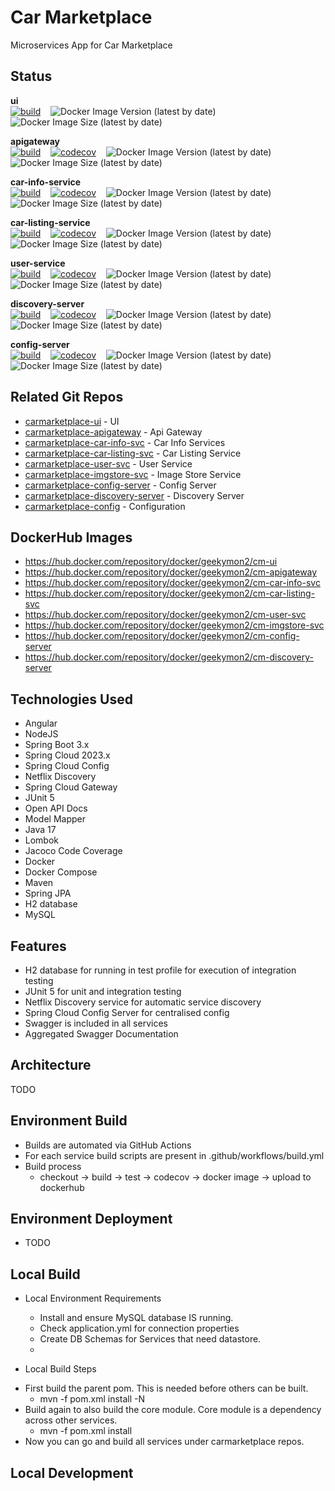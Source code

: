 # Car Marketplace

Microservices App for Car Marketplace

## Status

**ui** <br/>
[![build](https://github.com/geekymon2/carmarketplace-ui/actions/workflows/build.yml/badge.svg)](https://github.com/geekymon2/carmarketplace-ui/actions/workflows/build.yml) &nbsp;&nbsp; ![Docker Image Version (latest by date)](https://img.shields.io/docker/v/geekymon2/cm-ui) &nbsp;&nbsp; ![Docker Image Size (latest by date)](https://img.shields.io/docker/image-size/geekymon2/cm-ui)

**apigateway** <br/>
[![build](https://github.com/geekymon2/carmarketplace-apigateway/actions/workflows/build.yml/badge.svg)](https://github.com/geekymon2/carmarketplace-apigateway/actions/workflows/build.yml) &nbsp;&nbsp; [![codecov](https://codecov.io/gh/geekymon2/carmarketplace-apigateway/branch/main/graph/badge.svg?token=XTL0XCZ4JI)](https://codecov.io/gh/geekymon2/carmarketplace-apigateway) &nbsp;&nbsp; ![Docker Image Version (latest by date)](https://img.shields.io/docker/v/geekymon2/cm-apigateway) &nbsp;&nbsp; ![Docker Image Size (latest by date)](https://img.shields.io/docker/image-size/geekymon2/cm-apigateway)

**car-info-service** <br/>
[![build](https://github.com/geekymon2/carmarketplace-car-info-svc/actions/workflows/build.yml/badge.svg)](https://github.com/geekymon2/carmarketplace-car-info-svc/actions/workflows/build.yml) &nbsp;&nbsp; [![codecov](https://codecov.io/gh/geekymon2/carmarketplace-car-info-svc/branch/main/graph/badge.svg?token=LH7ATDIHTB)](https://codecov.io/gh/geekymon2/carmarketplace-car-info-svc) &nbsp;&nbsp; ![Docker Image Version (latest by date)](https://img.shields.io/docker/v/geekymon2/cm-car-info-svc) &nbsp;&nbsp; ![Docker Image Size (latest by date)](https://img.shields.io/docker/image-size/geekymon2/cm-car-info-svc)

**car-listing-service** <br/>
[![build](https://github.com/geekymon2/carmarketplace-car-listing-svc/actions/workflows/build.yml/badge.svg)](https://github.com/geekymon2/carmarketplace-car-listing-svc/actions/workflows/build.yml) &nbsp;&nbsp; [![codecov](https://codecov.io/gh/geekymon2/carmarketplace-car-listing-svc/branch/main/graph/badge.svg?token=LH7ATDIHTB)](https://codecov.io/gh/geekymon2/carmarketplace-car-listing-svc) &nbsp;&nbsp; ![Docker Image Version (latest by date)](https://img.shields.io/docker/v/geekymon2/cm-car-listing-svc) &nbsp;&nbsp; ![Docker Image Size (latest by date)](https://img.shields.io/docker/image-size/geekymon2/cm-car-listing-svc)

**user-service** <br/>
[![build](https://github.com/geekymon2/carmarketplace-user-svc/actions/workflows/build.yml/badge.svg)](https://github.com/geekymon2/carmarketplace-user-svc/actions/workflows/build.yml) &nbsp;&nbsp; [![codecov](https://codecov.io/gh/geekymon2/carmarketplace-user-svc/branch/main/graph/badge.svg?token=LH7ATDIHTB)](https://codecov.io/gh/geekymon2/carmarketplace-user-svc) &nbsp;&nbsp; ![Docker Image Version (latest by date)](https://img.shields.io/docker/v/geekymon2/cm-user-svc) &nbsp;&nbsp; ![Docker Image Size (latest by date)](https://img.shields.io/docker/image-size/geekymon2/cm-user-svc)

**discovery-server** <br/>
[![build](https://github.com/geekymon2/carmarketplace-discovery-server/actions/workflows/build.yml/badge.svg)](https://github.com/geekymon2/carmarketplace-discovery-server/actions/workflows/build.yml) &nbsp;&nbsp; [![codecov](https://codecov.io/gh/geekymon2/carmarketplace-discovery-server/branch/main/graph/badge.svg?token=LH7ATDIHTB)](https://codecov.io/gh/geekymon2/carmarketplace-discovery-server) &nbsp;&nbsp; ![Docker Image Version (latest by date)](https://img.shields.io/docker/v/geekymon2/cm-discovery-server) &nbsp;&nbsp; ![Docker Image Size (latest by date)](https://img.shields.io/docker/image-size/geekymon2/cm-discovery-server)

**config-server** <br/>
[![build](https://github.com/geekymon2/carmarketplace-config-server/actions/workflows/build.yml/badge.svg)](https://github.com/geekymon2/carmarketplace-config-server/actions/workflows/build.yml) &nbsp;&nbsp; [![codecov](https://codecov.io/gh/geekymon2/carmarketplace-config-server/branch/main/graph/badge.svg?token=LH7ATDIHTB)](https://codecov.io/gh/geekymon2/carmarketplace-config-server) &nbsp;&nbsp; ![Docker Image Version (latest by date)](https://img.shields.io/docker/v/geekymon2/cm-config-server) &nbsp;&nbsp; ![Docker Image Size (latest by date)](https://img.shields.io/docker/image-size/geekymon2/cm-config-server)


## Related Git Repos

* [carmarketplace-ui](https://github.com/geekymon2/carmarketplace-ui) - UI
* [carmarketplace-apigateway](https://github.com/geekymon2/carmarketplace-apigateway) - Api Gateway
* [carmarketplace-car-info-svc](https://github.com/geekymon2/carmarketplace-car-info-svc) - Car Info Services
* [carmarketplace-car-listing-svc](https://github.com/geekymon2/carmarketplace-car-listing-svc) - Car Listing Service
* [carmarketplace-user-svc](https://github.com/geekymon2/carmarketplace-user-svc) - User Service
* [carmarketplace-imgstore-svc](https://github.com/geekymon2/carmarketplace-imagestore-svc) - Image Store Service
* [carmarketplace-config-server](https://github.com/geekymon2/carmarketplace-config-server) - Config Server
* [carmarketplace-discovery-server](https://github.com/geekymon2/carmarketplace-discovery-server) - Discovery Server
* [carmarketplace-config](https://github.com/geekymon2/carmarketplace-config) - Configuration

## DockerHub Images
* https://hub.docker.com/repository/docker/geekymon2/cm-ui
* https://hub.docker.com/repository/docker/geekymon2/cm-apigateway
* https://hub.docker.com/repository/docker/geekymon2/cm-car-info-svc
* https://hub.docker.com/repository/docker/geekymon2/cm-car-listing-svc
* https://hub.docker.com/repository/docker/geekymon2/cm-user-svc
* https://hub.docker.com/repository/docker/geekymon2/cm-imgstore-svc
* https://hub.docker.com/repository/docker/geekymon2/cm-config-server
* https://hub.docker.com/repository/docker/geekymon2/cm-discovery-server

## Technologies Used
* Angular
* NodeJS
* Spring Boot 3.x
* Spring Cloud 2023.x
* Spring Cloud Config
* Netflix Discovery
* Spring Cloud Gateway
* JUnit 5
* Open API Docs
* Model Mapper
* Java 17
* Lombok
* Jacoco Code Coverage
* Docker
* Docker Compose
* Maven
* Spring JPA
* H2 database
* MySQL

## Features
* H2 database for running in test profile for execution of integration testing
* JUnit 5 for unit and integration testing
* Netflix Discovery service for automatic service discovery
* Spring Cloud Config Server for centralised config
* Swagger is included in all services
* Aggregated Swagger Documentation

## Architecture
TODO

## Environment Build
* Builds are automated via GitHub Actions
* For each service build scripts are present in .github/workflows/build.yml
* Build process
  * checkout -> build -> test -> codecov -> docker image -> upload to dockerhub

## Environment Deployment
* TODO

## Local Build
* Local Environment Requirements
  * Install and ensure MySQL database IS running.
  * Check application.yml for connection properties
  * Create DB Schemas for Services that need datastore.
  * 
  
* Local Build Steps
- First build the parent pom. This is needed before others can be built.
  * mvn -f pom.xml install -N
- Build again to also build the core module. Core module is a dependency across other services.
  * mvn -f pom.xml install
- Now you can go and build all services under carmarketplace repos.

## Local Development
